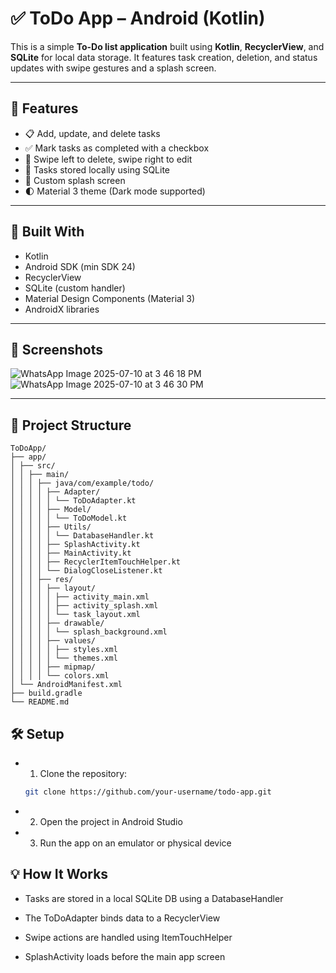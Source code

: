 # ✅ ToDo App – Android (Kotlin)

This is a simple **To-Do list application** built using **Kotlin**, **RecyclerView**, and **SQLite** for local data storage. It features task creation, deletion, and status updates with swipe gestures and a splash screen.

---

## 🚀 Features

- 📋 Add, update, and delete tasks
- ✅ Mark tasks as completed with a checkbox
- 🔄 Swipe left to delete, swipe right to edit
- 💾 Tasks stored locally using SQLite
- 🎨 Custom splash screen
- 🌓 Material 3 theme (Dark mode supported)

---

## 🧰 Built With

- Kotlin
- Android SDK (min SDK 24)
- RecyclerView
- SQLite (custom handler)
- Material Design Components (Material 3)
- AndroidX libraries

---

## 📸 Screenshots

![WhatsApp Image 2025-07-10 at 3 46 18 PM](https://github.com/user-attachments/assets/771f58e0-f03b-4cad-8b4e-1f57c4597063)
![WhatsApp Image 2025-07-10 at 3 46 30 PM](https://github.com/user-attachments/assets/efbb3fda-c9e1-4956-b39b-b2ec08af6906)

---

## 📂 Project Structure
```
ToDoApp/
├── app/
│ ├── src/
│ │ ├── main/
│ │ │ ├── java/com/example/todo/
│ │ │ │ ├── Adapter/
│ │ │ │ │ └── ToDoAdapter.kt
│ │ │ │ ├── Model/
│ │ │ │ │ └── ToDoModel.kt
│ │ │ │ ├── Utils/
│ │ │ │ │ └── DatabaseHandler.kt
│ │ │ │ ├── SplashActivity.kt
│ │ │ │ ├── MainActivity.kt
│ │ │ │ ├── RecyclerItemTouchHelper.kt
│ │ │ │ └── DialogCloseListener.kt
│ │ │ ├── res/
│ │ │ │ ├── layout/
│ │ │ │ │ ├── activity_main.xml
│ │ │ │ │ ├── activity_splash.xml
│ │ │ │ │ └── task_layout.xml
│ │ │ │ ├── drawable/
│ │ │ │ │ └── splash_background.xml
│ │ │ │ ├── values/
│ │ │ │ │ ├── styles.xml
│ │ │ │ │ └── themes.xml
│ │ │ │ ├── mipmap/
│ │ │ │ └── colors.xml
│ └── AndroidManifest.xml
├── build.gradle
└── README.md
```

## 🛠 Setup

- 1. Clone the repository:
   ```bash
   git clone https://github.com/your-username/todo-app.git
- 2. Open the project in Android Studio

- 3. Run the app on an emulator or physical device


## 💡 How It Works
- Tasks are stored in a local SQLite DB using a DatabaseHandler

- The ToDoAdapter binds data to a RecyclerView

- Swipe actions are handled using ItemTouchHelper

- SplashActivity loads before the main app screen

